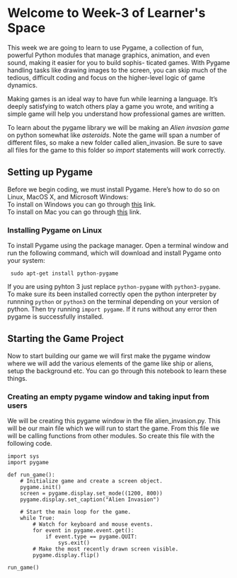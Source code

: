 # Welcome to Week-3 of Learner's Space

This week we are going to learn to use Pygame, a collection of fun, powerful Python modules
that manage graphics, animation, and even sound, making it easier for you to build sophis-
ticated games. With Pygame handling tasks like drawing images to the screen, you can skip much of the
tedious, difficult coding and focus on the higher-level logic of game dynamics.

Making games is an ideal way to have fun while learning a language. It’s deeply satisfying to watch others play a game you wrote, and writing a simple game 
will help you understand how professional games are written.  

To learn about the pygame library we will be making an *Alien invasion game* on python somewhat like *asteroids*. Note the game will span a number of different files, so make a new folder called alien_invasion. Be sure to save all files for the game to this folder so *import* statements will work correctly.


## Setting up Pygame
Before we begin coding, we must install Pygame. Here’s how to do so on Linux, MacOS X, and Microsoft Windows:  
To install on Windows you can go through [this](https://www.youngwonks.com/blog/How-to-Install-PyGame-on-Windows) link.  
To install on Mac you can go through [this](https://www.youngwonks.com/blog/How-to-Install-PyGame-on-a-Mac) link.
### Installing Pygame on Linux
To install Pygame using the package manager.
Open a terminal window and run the following command, which will
download and install Pygame onto your system:  
```
 sudo apt-get install python-pygame
```
If you are using pyhton 3 just replace `python-pygame` with `python3-pygame`.  
To make sure its been installed correctly open the python interpreter by runnning `python` or `python3` on the terminal depending on your version of python.
Then try running `import pygame`. If it runs without any error then pygame is successfully installed.

## Starting the Game Project
Now to start building our game we will first make the pygame window where we will add the various elements of the game like ship or aliens, setup the background etc. You can go through this notebook to learn these things. 

### Creating an empty pygame window and taking input from users
We will be creating this pygame window in the file alien_invasion.py. This will be our main file which we will run to start the game. From this file we will be calling functions from other modules. So create this file with the following code.
```{python}
import sys
import pygame

def run_game():
    # Initialize game and create a screen object.
    pygame.init()
    screen = pygame.display.set_mode((1200, 800))
    pygame.display.set_caption("Alien Invasion")

    # Start the main loop for the game.
    while True:
        # Watch for keyboard and mouse events.
        for event in pygame.event.get():
            if event.type == pygame.QUIT:
                sys.exit()
        # Make the most recently drawn screen visible.
        pygame.display.flip()

run_game()
```
